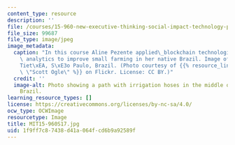 ```yaml
---
content_type: resource
description: ''
file: /courses/15-960-new-executive-thinking-social-impact-technology-projects-fall-2017-spring-2018/1f9ff7c87438d41a064fcd6b9a92589f_MIT15-960S17.jpg
file_size: 99687
file_type: image/jpeg
image_metadata:
  caption: "In this course Aline Pezente applied\_blockchain technologies, AI, and\
    \ analytics to improve small farming in her native Brazil. Image of a farm in\_\
    Tiet\xEA, S\xE3o Paulo, Brazil. (Photo courtesy of {{% resource_link \"e0de9406-4189-439c-a1a8-4c107f57d2ba\"\
    \ \"Scott Ogle\" %}} on Flickr. License: CC BY.)"
  credit: ''
  image-alt: Photo showing a path with irrigation hoses in the middle of a farm in
    Brazil.
learning_resource_types: []
license: https://creativecommons.org/licenses/by-nc-sa/4.0/
ocw_type: OCWImage
resourcetype: Image
title: MIT15-960S17.jpg
uid: 1f9ff7c8-7438-d41a-064f-cd6b9a92589f
---
```

